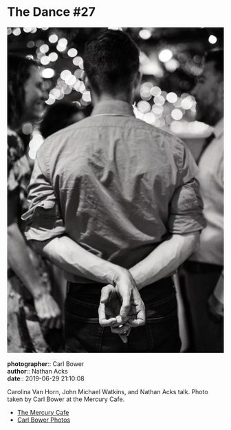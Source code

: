 # The Dance #27

![Carolina Van Horn, John Michael Watkins, and Nathan Acks talk](assets/2019-06-29-set-4-the-dance-27.webp)

**photographer**:: Carl Bower  
**author**:: Nathan Acks  
**date**:: 2019-06-29 21:10:08

Carolina Van Horn, John Michael Watkins, and Nathan Acks talk. Photo taken by Carl Bower at the Mercury Cafe.

* [The Mercury Cafe](http://mercurycafe.com)
* [Carl Bower Photos](https://carlbowerphotos.com)

